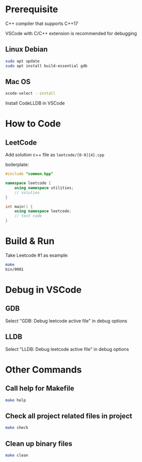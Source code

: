 # Prerequisite

C++ compiler that supports C++17

VSCode with C/C++ extension is recommended for debugging

## Linux Debian
```bash
sudo apt update
sudo apt install build-essential gdb
```

## Mac OS
```bash
xcode-select --install
```
Install CodeLLDB in VSCode

# How to Code
## LeetCode

Add solution c++ file as ```leetcode/[0-9]{4}.cpp```

boilerplate:
```cpp
#include "common.hpp"

namespace leetcode {
    using namespace utilities;
    // solution
}

int main() {
    using namespace leetcode;
    // test code
}
```

# Build & Run

Take Leetcode #1 as example:
```bash
make
bin/0001
```

# Debug in VSCode
## GDB
Select "GDB: Debug leetcode active file" in debug options

## LLDB
Select "LLDB: Debug leetcode active file" in debug options

# Other Commands
## Call help for Makefile
```bash
make help
```

## Check all project related files in project
```bash
make check
```

## Clean up binary files
```bash
make clean
```
